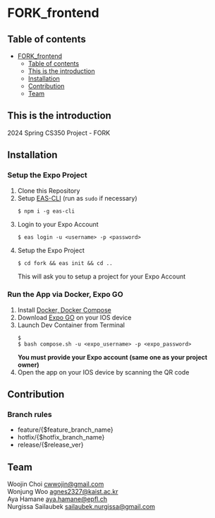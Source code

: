# FORK_frontend

## Table of contents
- [FORK\_frontend](#fork_frontend)
  - [Table of contents](#table-of-contents)
  - [This is the introduction ](#this-is-the-introduction-)
  - [Installation ](#installation-)
  - [Contribution ](#contribution-)
  - [Team ](#team-)

## This is the introduction <a name="introduction"></a>
2024 Spring CS350 Project - FORK

## Installation <a name="installation"></a>

### Setup the Expo Project
1. Clone this Repository
2. Setup [EAS-CLI](https://docs.expo.dev/build/setup/#install-the-latest-eas-cli) (run as `sudo` if necessary)
   ```shell
   $ npm i -g eas-cli
   ```
3. Login to your Expo Account
   ```shell
   $ eas login -u <username> -p <password>
   ```
4. Setup the Expo Project
   ```shell
   $ cd fork && eas init && cd ..
   ```
   This will ask you to setup a project for your Expo Account

### Run the App via Docker, Expo GO
1. Install [Docker, Docker Compose](https://docs.docker.com/compose/install/)
2. Download [Expo GO](https://apps.apple.com/kr/app/expo-go/id982107779) on your IOS device
3. Launch Dev Container from Terminal
   ```shell
   $ 
   $ bash compose.sh -u <expo_username> -p <expo_password>
   ```
   **You must provide your Expo account (same one as your project owner)**
4. Open the app on your IOS device by scanning the QR code

## Contribution <a name="contribution"></a>
### Branch rules
- feature/{$feature_branch_name}
- hotfix/{$hotfix_branch_name}
- release/{$release_ver}

## Team <a name="team"></a>
Woojin Choi <cwwojin@gmail.com> <br/>
Wonjung Woo <agnes2327@kaist.ac.kr> <br/>
Aya Hamane <aya.hamane@epfl.ch> <br/>
Nurgissa Sailaubek <sailaubek.nurgissa@gmail.com> <br/>